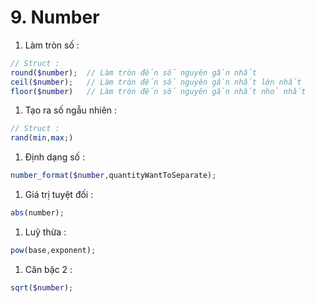 # 9. Number

1. Làm tròn số : 

```php
// Struct :
round($number);  // Làm tròn đến số nguyên gần nhất
ceil($number);   // Làm tròn đến số nguyên gần nhất lớn nhất
floor($number)   // Làm tròn đến số nguyên gần nhất nhỏ nhất
```

1. Tạo ra số ngẫu nhiên : 

```php
// Struct :
rand(min,max;)
```

1. Định dạng số : 

```php
number_format($number,quantityWantToSeparate);
```

1. Giá trị tuyệt đối : 

```php
abs(number);
```

1. Luỹ thừa : 

```php
pow(base,exponent);
```

1. Căn bậc 2 : 

```php
sqrt($number);
```